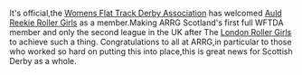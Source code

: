 <html><body><p>It's official,the <a href="http://wftda.com/news/new-members-september-2011">Womens Flat Track Derby Association</a> has welcomed <a href="http://www.arrg.co.uk/">Auld Reekie Roller Girls</a> as a member.Making ARRG Scotland's first full WFTDA member and only the second league in the UK after The <a href="http://www.londonrollergirls.com/">London Roller Girls</a> to achieve such a thing.
Congratulations to all at ARRG,in particular to those who worked so hard on putting this into place,this is great news for Scottish Derby as a whole.</p></body></html>

